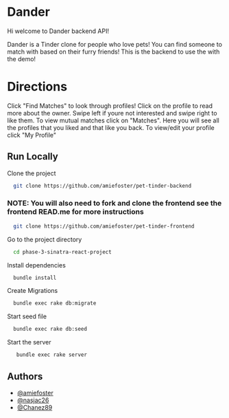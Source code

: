 # Dander

Hi welcome to Dander backend API!

Dander is a Tinder clone for people who love pets! 
You can find someone to match with based on their furry friends!
This is the backend to use the with the demo!

# Directions 

Click "Find Matches" to look through profiles! Click on the profile to read more about the owner. Swipe left if youre not interested and swipe right to like them. 
To view mutual matches click on "Matches". Here you will see all the profiles that you liked and that like you back. 
To view/edit your profile click "My Profile"
## Run Locally

Clone the project

```bash
  git clone https://github.com/amiefoster/pet-tinder-backend
```
 ### NOTE: You will also need to fork and clone the frontend see the frontend READ.me for more instructions

```bash
  git clone https://github.com/amiefoster/pet-tinder-frontend
```

Go to the project directory

```bash
  cd phase-3-sinatra-react-project
```

Install dependencies

```bash
  bundle install

```

Create Migrations

```bash
  bundle exec rake db:migrate
```

Start seed file

```bash
  bundle exec rake db:seed

```

Start the server

```bash
   bundle exec rake server
```

## Authors
- [@amiefoster](https://github.com/amiefoster)
- [@nasjac26](https://github.com/nasjac26)
- [@Chanez89](https://github.com/Chanez89)

  